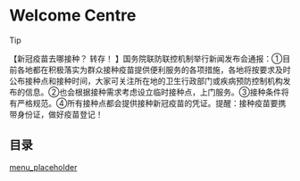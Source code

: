 # Welcome Centre

> [!TIP]
> 【新冠疫苗去哪接种？ 转存！ 】国务院联防联控机制举行新闻发布会通报：①目前各地都在积极落实为群众接种疫苗提供便利服务的各项措施，各地将按要求及时公布接种点和接种时间，大家可关注所在地的卫生行政部门或疾病预防控制机构发布的信息。②也会根据接种需求考虑设立临时接种点，上门服务。③接种条件将有严格规范。④所有接种点都会提供接种新冠疫苗的凭证。提醒：接种疫苗要携带身份证，做好疫苗登记！ 

## 目录
[menu_placeholder](_sidebar.md ':include')
